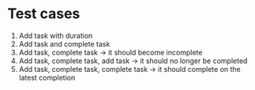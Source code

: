 # Test cases

1) Add task with duration
2) Add task and complete task
3) Add task, complete task -> it should become incomplete
4) Add task, complete task, add task -> it should no longer be completed
5) Add task, complete task, complete task -> it should complete on the latest completion
